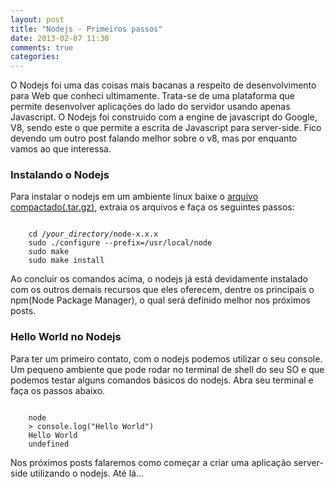 ```yaml
---
layout: post
title: "Nodejs - Primeiros passos"
date: 2013-02-07 11:30
comments: true
categories: 
---
```

<p>
	O Nodejs foi uma das coisas mais bacanas a respeito de desenvolvimento para Web que conheci ultimamente. Trata-se de uma plataforma que permite desenvolver aplicações do lado do servidor usando apenas Javascript. O Nodejs foi construido com a engine de javascript do Google, V8, sendo este o que permite a escrita de Javascript para server-side. Fico devendo um outro post falando melhor sobre o v8, mas por enquanto vamos ao que interessa.
</p>
<h3>Instalando o Nodejs</h3>
<p>
	Para instalar o nodejs em um ambiente linux baixe o <a href="http://nodejs.org/dist/v0.8.19/node-v0.8.19.tar.gz">arquivo compactado(.tar.gz)</a>, extraia os arquivos e faça os seguintes passos:
</p>
<pre><code>
	cd /<i>your_directory</i>/node-x.x.x
	sudo ./configure --prefix=/usr/local/node
	sudo make 
	sudo make install
</code></pre>

<p>Ao concluir os comandos acima, o nodejs já está devidamente instalado com os outros demais recursos que eles oferecem, dentre os principais o npm(Node Package Manager), o qual será definido melhor nos próximos posts.</p>

<h3>Hello World no Nodejs</h3>
<p>
	Para ter um primeiro contato, com o nodejs podemos utilizar o seu console. Um pequeno ambiente que pode rodar no terminal de shell do seu SO e que podemos testar alguns comandos básicos do nodejs. Abra seu terminal e faça os passos abaixo.
</p>
<pre><code>
	node
	> console.log("Hello World")
	Hello World
	undefined
</code></pre>
<p>
	Nos próximos posts falaremos como começar a criar uma aplicação server-side utilizando o nodejs. Até lá...
</p>